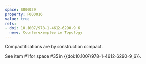```yaml
---
space: S000029
property: P000016
value: true
refs:
- doi: 10.1007/978-1-4612-6290-9_6
  name: Counterexamples in Topology
---
```


Compactifications are by construction compact.

See item #1 for space #35 in {{doi:10.1007/978-1-4612-6290-9_6}}.
